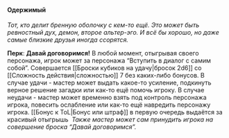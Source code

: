 #### Одержимый
*Тот, кто делит бренную оболочку с кем-то ещё. Это может быть ревностный дух, демон, второе альтер-эго. И всё бы хорошо, но даже самые близкие друзья иногда ссорятся.* 

**Перк**: **Давай договоримся!**
В любой момент, отыгрывая своего персонажа, игрок может за персонажа “Вступить в диалог с самим собой”. Совершается [[Броски кубиков на удачу|бросок 2d6]] со [[Сложность действия|сложностью]] 7 без каких-либо бонусов. В случае удачи - мастер может выдать какое-то усиление, подкинуть верное решение загадки или как-то ещё помочь игроку. В случае неудачи - мастер может временно взять под контроль персонажа игрока, повесить ослабление или как-то ещё навредить персонажу игрока.
[[Бонус к ToL|Бонус или штраф]] в первую очередь выдаётся за красивый отыгрышь 
*Также мастер может сам принудить игрока на совершение броска “Давай договоримся”.*